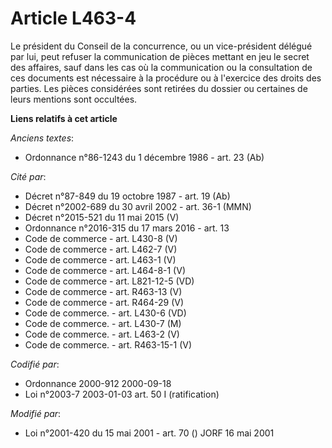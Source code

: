 # Article L463-4

Le président du Conseil de la concurrence, ou un vice-président délégué par lui, peut refuser la communication de pièces
mettant en jeu le secret des affaires, sauf dans les cas où la communication ou la consultation de ces documents est
nécessaire à la procédure ou à l'exercice des droits des parties. Les pièces considérées sont retirées du dossier ou
certaines de leurs mentions sont occultées.

**Liens relatifs à cet article**

_Anciens textes_:

  - Ordonnance n°86-1243 du 1 décembre 1986 - art. 23 (Ab)

_Cité par_:

  - Décret n°87-849 du 19 octobre 1987 - art. 19 (Ab)
  - Décret n°2002-689 du 30 avril 2002 - art. 36-1 (MMN)
  - Décret n°2015-521 du 11 mai 2015 (V)
  - Ordonnance n°2016-315 du 17 mars 2016 - art. 13
  - Code de commerce - art. L430-8 (V)
  - Code de commerce - art. L462-7 (V)
  - Code de commerce - art. L463-1 (V)
  - Code de commerce - art. L464-8-1 (V)
  - Code de commerce - art. L821-12-5 (VD)
  - Code de commerce - art. R463-13 (V)
  - Code de commerce - art. R464-29 (V)
  - Code de commerce. - art. L430-6 (VD)
  - Code de commerce. - art. L430-7 (M)
  - Code de commerce. - art. L463-2 (V)
  - Code de commerce. - art. R463-15-1 (V)

_Codifié par_:

  - Ordonnance 2000-912 2000-09-18
  - Loi n°2003-7 2003-01-03 art. 50 I (ratification)

_Modifié par_:

  - Loi n°2001-420 du 15 mai 2001 - art. 70 () JORF 16 mai 2001
